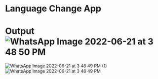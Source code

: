 # Language Change App

# Output![WhatsApp Image 2022-06-21 at 3 48 50 PM](https://user-images.githubusercontent.com/70776162/174781151-55deed65-0096-4f95-9e72-7ad87c40c1a2.jpeg)
![WhatsApp Image 2022-06-21 at 3 48 49 PM (1)](https://user-images.githubusercontent.com/70776162/174781219-1df01e29-0eed-4e0e-90c5-487d6c87f02c.jpeg)
![WhatsApp Image 2022-06-21 at 3 48 49 PM](https://user-images.githubusercontent.com/70776162/174781240-165699e6-bbb2-46aa-a0b2-5e4a3427fcd8.jpeg)
